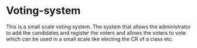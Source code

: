 # Voting-system
This is a small scale voting system. The system that allows the administrator to add the candidates and register the voters and allows the voters to vote which can be used in a small scale like electing the CR of a class etc.
